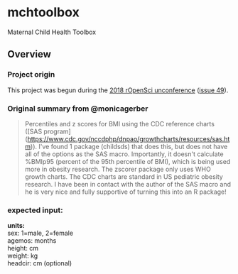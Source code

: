 # mchtoolbox
Maternal Child Health Toolbox

## Overview

### Project origin
This project was begun during the [2018 rOpenSci unconference](unconf18.ropensci.org) ([issue 49](https://github.com/ropensci/unconf18/issues/49)).

### Original summary from @monicagerber

> Percentiles and z scores for BMI using the CDC reference charts ([SAS program] (https://www.cdc.gov/nccdphp/dnpao/growthcharts/resources/sas.htm)). I've found 1 package (childsds) that does this, but does not have all of the options as the SAS macro. Importantly, it doesn't calculate %BMIp95 (percent of the 95th percentile of BMI), which is being used more in obesity research. The zscorer package only uses WHO growth charts. The CDC charts are standard in US pediatric obesity research. I have been in contact with the author of the SAS macro and he is very nice and fully supportive of turning this into an R package!

### expected input:
__units:__  
sex: 1=male, 2=female  
agemos: months  
height: cm  
weight: kg  
headcir: cm (optional)  
